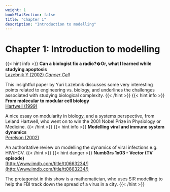 ```yaml
---
weight: 1
bookFlatSection: false
title: "Chapter 1"
description: "Introduction to modelling"
---
```


# Chapter 1: Introduction to modelling

{{< hint info >}}
**Can a biologist fix a radio?�Or, what I learned while studying apoptosis**   
[Lazebnik Y (2002) _Cancer Cell_](http://doi.org/10.1016/s1535-6108(02)00133-2)

This insightful paper by Yuri Lazebnik discusses some very interesting points related to engineering vs. biology, and underlines the challenges associated with studying biological complexity.
{{< /hint >}}
{{< hint info >}}
**From molecular to modular cell biology**   
[Hartwell (1999)](http://doi.org/10.1038/35011540)

A nice essay on modularity in biology, and a systems perspective, from Leland Hartwell, who went on to win the 2001 Nobel Prize in Physiology or Medicine.
{{< /hint >}}
{{< hint info >}}
**Modelling viral and immune system dynamics**   
[Perelson (2002)](http://doi.org/10.1038/nri700)

An authoritative review on modelling the dynamics of viral infections e.g. HIV/HCV.
{{< /hint >}}
{{< hint danger >}}
**Numb3rs 1x03 - Vector (TV episode)**   
[http://www.imdb.com/title/tt0663234/](http://www.imdb.com/title/tt0663234/)

The protagonist in this show is a mathematician, who uses SIR modelling to help the FBI track down the spread of a virus in a city.
{{< /hint >}}
